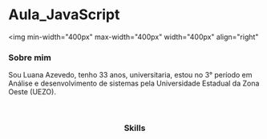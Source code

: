 # Aula_JavaScript
<img min-width="400px" max-width="400px" width="400px" align="right" 

<h3> Sobre mim </h3>
<p>Sou Luana Azevedo, tenho 33 anos, universitaria, estou no 3° período em Análise e desenvolvimento de sistemas pela Universidade Estadual da Zona Oeste (UEZO).</p>
<br />

<h3 align="center"> Skills </h3>
